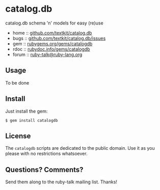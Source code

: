 # catalog.db

catalog.db schema 'n' models for easy (re)use

* home  :: [github.com/textkit/catalog.db](https://github.com/textkit/catalog.db)
* bugs  :: [github.com/textkit/catalog.db/issues](https://github.com/textkit/catalog.db/issues)
* gem   :: [rubygems.org/gems/catalogdb](https://rubygems.org/gems/catalogdb)
* rdoc  :: [rubydoc.info/gems/catalogdb](http://rubydoc.info/gems/catalogdb)
* forum :: [ruby-talk@ruby-lang.org](http://www.ruby-lang.org/en/community/mailing-lists)


## Usage

To be done


## Install

Just install the gem:

    $ gem install catalogdb


## License

The `catalogdb` scripts are dedicated to the public domain.
Use it as you please with no restrictions whatsoever.


## Questions? Comments?

Send them along to the ruby-talk mailing list.
Thanks!

